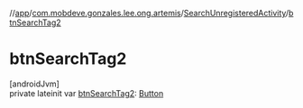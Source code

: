 //[app](../../../index.md)/[com.mobdeve.gonzales.lee.ong.artemis](../index.md)/[SearchUnregisteredActivity](index.md)/[btnSearchTag2](btn-search-tag2.md)

# btnSearchTag2

[androidJvm]\
private lateinit var [btnSearchTag2](btn-search-tag2.md): [Button](https://developer.android.com/reference/kotlin/android/widget/Button.html)
